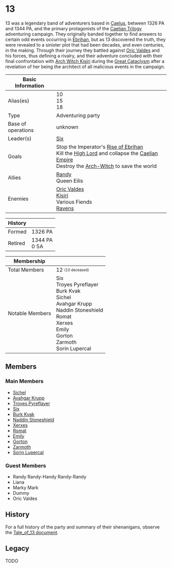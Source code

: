 # 13

13 was a legendary band of adventurers based in [Caelus](../../Locations/Land/caelus.md), between 1326 PA and 1344 PA, and the primary protagonists of the [Caelian Trilogy](../../Campaigns/caelian_trilogy.md) adventuring campaign. They originally banded together to find answers to certain odd events occurring in [Ebrihan](../../Locations/Land/caelus.md#ebrihan), but as 13 discovered the truth, they were revealed to a sinister plot that had been decades, and even centuries, in the making. Through their journey they battled against [Oric Valdes](../oric_valdes.md) and his forces, thus defining a rivalry, and their adventure concluded with their final confrontation with [Arch Witch Kisiri](../kisiri.md) during the [Great Cataclysm](../../Events/great_cataclysm.md) after a revelation of her being the architect of all malicious events in the campaign.

| Basic Information | |
| - | - |
| Alias(es) | 10<br>15<br>18<br> |
| Type | Adventuring party |
| Base of operations | unknown |
| Leader(s) | [Six](six.md) |
| Goals | Stop the Imperator's [Rise of Ebrihan](../../Events/rise_of_ebrihan.md)<br>Kill the [High Lord](../oric_valdes.md#high-lord-valdes) and collapse the [Caelian Empire](../../Factions/Nations/caelian_empire.md)<br>Destroy the [Arch-Witch](../kisiri.md) to save the world |
| Allies | [Randy](../randy_randy.md)<br>Queen Eilis |
| Enemies | [Oric Valdes](../oric_valdes.md)<br>[Kisiri](../kisiri.md)<br>Various Fiends<br>[Ravens](../../Factions/Organizations/ravens.md) |

| History | |
| - | - |
| Formed | 1326 PA |
| Retired | 1344 PA<br>0 5A|

| Membership | |
| - | - |
| Total Members | 12 <sub><sup>(10 deceased)</sup></sub> |
| Notable Members | Six<br>Troyes Pyreflayer<br>Burk Kvak<br>Sichel<br>Avahgar Krupp<br>Naddin Stoneshield<br>Romat<br>Xerxes<br>Emily<br>Gorton<br>Zarmoth<br>Sorin Lupercal |

## Members

### Main Members

- [Sichel](sichel.md)
- [Avahgar Krupp](avahgar.md)
- [Troyes Pyreflayer](troyes.md)
- [Six](six.md)
- [Burk Kvak](burk.md)
- [Naddin Stoneshield](naddin.md)
- [Xerxes](xerxes.md)
- [Romat](romat.md)
- [Emily](emily.md)
- [Gorton](gorton.md)
- [Zarmoth](zarmoth.md)
- [Sorin Lupercal](sorin.md)

### Guest Members

- Randy Randy-Handy Randy-Randy
- Liana
- Marky Mark
- Dummy
- Oric Valdes

## History

For a full history of the party and summary of their shenanigans, observe the [Tale_of_13 document](the_tale_of_13.docx).

## Legacy

TODO
